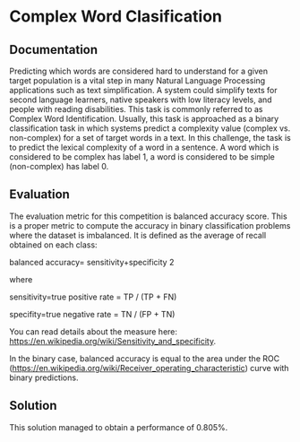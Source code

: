 # Complex Word Clasification

## Documentation

Predicting which words are considered hard to understand for a given target population is a vital step in many Natural Language Processing applications such as text simplification. A system could simplify texts for second language learners, native speakers with low literacy levels, and people with reading disabilities. This task is commonly referred to as Complex Word Identification. Usually, this task is approached as a binary classification task in which systems predict a complexity value (complex vs. non-complex) for a set of target words in a text. In this challenge, the task is to predict the lexical complexity of a word in a sentence. A word which is considered to be complex has label 1, a word is considered to be simple (non-complex) has label 0.

## Evaluation

The evaluation metric for this competition is balanced accuracy score. This is a proper metric to compute the accuracy in binary classification problems where the dataset is imbalanced. It is defined as the average of recall obtained on each class:

balanced accuracy=
sensitivity+specificity
2
 
where

sensitivity=true positive rate = TP / (TP + FN)
 
specifity=true negative rate = TN / (FP + TN)
 
You can read details about the measure here: https://en.wikipedia.org/wiki/Sensitivity_and_specificity.

In the binary case, balanced accuracy is equal to the area under the ROC (https://en.wikipedia.org/wiki/Receiver_operating_characteristic) curve with binary predictions.

## Solution

This solution managed to obtain a performance of 0.805%.
